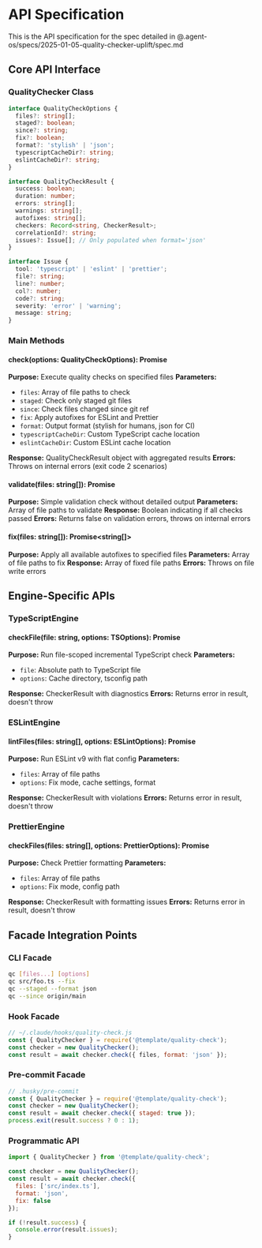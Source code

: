 # API Specification

This is the API specification for the spec detailed in @.agent-os/specs/2025-01-05-quality-checker-uplift/spec.md

## Core API Interface

### QualityChecker Class

```typescript
interface QualityCheckOptions {
  files?: string[];
  staged?: boolean;
  since?: string;
  fix?: boolean;
  format?: 'stylish' | 'json';
  typescriptCacheDir?: string;
  eslintCacheDir?: string;
}

interface QualityCheckResult {
  success: boolean;
  duration: number;
  errors: string[];
  warnings: string[];
  autofixes: string[];
  checkers: Record<string, CheckerResult>;
  correlationId?: string;
  issues?: Issue[]; // Only populated when format='json'
}

interface Issue {
  tool: 'typescript' | 'eslint' | 'prettier';
  file?: string;
  line?: number;
  col?: number;
  code?: string;
  severity: 'error' | 'warning';
  message: string;
}
```

### Main Methods

#### check(options: QualityCheckOptions): Promise<QualityCheckResult>

**Purpose:** Execute quality checks on specified files
**Parameters:** 
- `files`: Array of file paths to check
- `staged`: Check only staged git files
- `since`: Check files changed since git ref
- `fix`: Apply autofixes for ESLint and Prettier
- `format`: Output format (stylish for humans, json for CI)
- `typescriptCacheDir`: Custom TypeScript cache location
- `eslintCacheDir`: Custom ESLint cache location

**Response:** QualityCheckResult object with aggregated results
**Errors:** Throws on internal errors (exit code 2 scenarios)

#### validate(files: string[]): Promise<boolean>

**Purpose:** Simple validation check without detailed output
**Parameters:** Array of file paths to validate
**Response:** Boolean indicating if all checks passed
**Errors:** Returns false on validation errors, throws on internal errors

#### fix(files: string[]): Promise<string[]>

**Purpose:** Apply all available autofixes to specified files
**Parameters:** Array of file paths to fix
**Response:** Array of fixed file paths
**Errors:** Throws on file write errors

## Engine-Specific APIs

### TypeScriptEngine

#### checkFile(file: string, options: TSOptions): Promise<CheckerResult>

**Purpose:** Run file-scoped incremental TypeScript check
**Parameters:**
- `file`: Absolute path to TypeScript file
- `options`: Cache directory, tsconfig path

**Response:** CheckerResult with diagnostics
**Errors:** Returns error in result, doesn't throw

### ESLintEngine

#### lintFiles(files: string[], options: ESLintOptions): Promise<CheckerResult>

**Purpose:** Run ESLint v9 with flat config
**Parameters:**
- `files`: Array of file paths
- `options`: Fix mode, cache settings, format

**Response:** CheckerResult with violations
**Errors:** Returns error in result, doesn't throw

### PrettierEngine

#### checkFiles(files: string[], options: PrettierOptions): Promise<CheckerResult>

**Purpose:** Check Prettier formatting
**Parameters:**
- `files`: Array of file paths
- `options`: Fix mode, config path

**Response:** CheckerResult with formatting issues
**Errors:** Returns error in result, doesn't throw

## Facade Integration Points

### CLI Facade
```bash
qc [files...] [options]
qc src/foo.ts --fix
qc --staged --format json
qc --since origin/main
```

### Hook Facade
```javascript
// ~/.claude/hooks/quality-check.js
const { QualityChecker } = require('@template/quality-check');
const checker = new QualityChecker();
const result = await checker.check({ files, format: 'json' });
```

### Pre-commit Facade
```javascript
// .husky/pre-commit
const { QualityChecker } = require('@template/quality-check');
const checker = new QualityChecker();
const result = await checker.check({ staged: true });
process.exit(result.success ? 0 : 1);
```

### Programmatic API
```javascript
import { QualityChecker } from '@template/quality-check';

const checker = new QualityChecker();
const result = await checker.check({
  files: ['src/index.ts'],
  format: 'json',
  fix: false
});

if (!result.success) {
  console.error(result.issues);
}
```